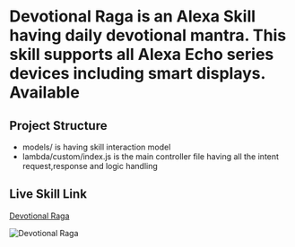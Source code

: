 # Devotional Raga is an Alexa Skill having daily devotional mantra. This skill supports all Alexa Echo series devices including smart displays. Available 

## Project Structure</b>

* models/ is having skill interaction model
* lambda/custom/index.js is the main controller file having all the intent request,response and logic handling


## Live Skill Link
[Devotional Raga](https://www.amazon.in/Silver-Surfer-Devotional-Raga/dp/B07TRQG3XX/)

![Devotional Raga](https://smartassistants.s3-eu-west-1.amazonaws.com/images/github/a_dr_snapshot_en_live.png)

